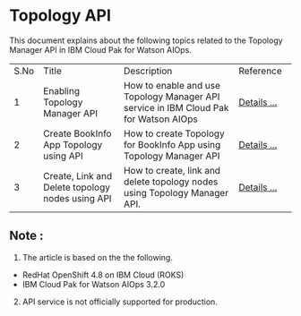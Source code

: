 # Topology API

This document explains about the following topics related to the 
Topology Manager API in IBM Cloud Pak for Watson AIOps.

<table>
    <tr>
        <td width="4%">S.No</td>
        <td width="28%">Title</td>
        <td width="40%">Description</td>
        <td width="20%">Reference</td>
    </tr>
    <tr>
        <td>1</td>
        <td>Enabling Topology Manager API </td>
        <td>How to enable and use Topology Manager API service in IBM Cloud Pak for Watson AIOps </td>
        <td>

[Details ...](./01-enabling-topology-manager-api)
        </td>
    </tr>
        <tr>
        <td>2</td>
        <td>Create BookInfo App Topology using API </td>
        <td>How to create Topology for BookInfo App using
Topology Manager API</td>
        <td>

[Details ...](./02-create-topology-for-bookinfo-app)
        </td>
    </tr>
    <tr>
        <td>3</td>
        <td>Create, Link and Delete topology nodes using API  </td>
        <td>How to create, link and delete topology nodes using Topology Manager API.</td>
        <td>

[Details ...](./03-create-delete-node-and-links)
        </td>
    </tr>

</table>



## Note :

1. The article is based on the the following.
- RedHat OpenShift 4.8 on IBM Cloud (ROKS)
- IBM Cloud Pak for Watson AIOps 3.2.0


2. API service is not officially supported for production.
